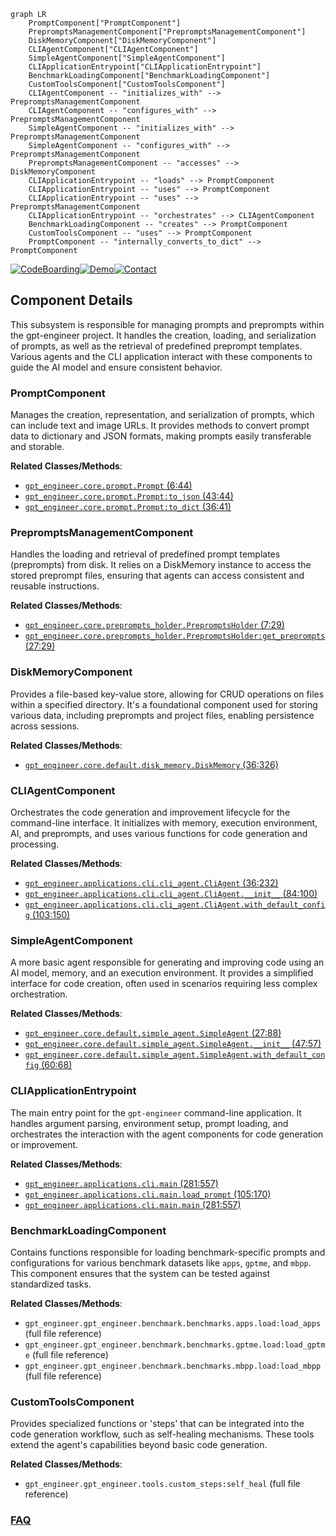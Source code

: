 ```mermaid
graph LR
    PromptComponent["PromptComponent"]
    PrepromptsManagementComponent["PrepromptsManagementComponent"]
    DiskMemoryComponent["DiskMemoryComponent"]
    CLIAgentComponent["CLIAgentComponent"]
    SimpleAgentComponent["SimpleAgentComponent"]
    CLIApplicationEntrypoint["CLIApplicationEntrypoint"]
    BenchmarkLoadingComponent["BenchmarkLoadingComponent"]
    CustomToolsComponent["CustomToolsComponent"]
    CLIAgentComponent -- "initializes_with" --> PrepromptsManagementComponent
    CLIAgentComponent -- "configures_with" --> PrepromptsManagementComponent
    SimpleAgentComponent -- "initializes_with" --> PrepromptsManagementComponent
    SimpleAgentComponent -- "configures_with" --> PrepromptsManagementComponent
    PrepromptsManagementComponent -- "accesses" --> DiskMemoryComponent
    CLIApplicationEntrypoint -- "loads" --> PromptComponent
    CLIApplicationEntrypoint -- "uses" --> PromptComponent
    CLIApplicationEntrypoint -- "uses" --> PrepromptsManagementComponent
    CLIApplicationEntrypoint -- "orchestrates" --> CLIAgentComponent
    BenchmarkLoadingComponent -- "creates" --> PromptComponent
    CustomToolsComponent -- "uses" --> PromptComponent
    PromptComponent -- "internally_converts_to_dict" --> PromptComponent
```
[![CodeBoarding](https://img.shields.io/badge/Generated%20by-CodeBoarding-9cf?style=flat-square)](https://github.com/CodeBoarding/GeneratedOnBoardings)[![Demo](https://img.shields.io/badge/Try%20our-Demo-blue?style=flat-square)](https://www.codeboarding.org/demo)[![Contact](https://img.shields.io/badge/Contact%20us%20-%20contact@codeboarding.org-lightgrey?style=flat-square)](mailto:contact@codeboarding.org)

## Component Details

This subsystem is responsible for managing prompts and preprompts within the gpt-engineer project. It handles the creation, loading, and serialization of prompts, as well as the retrieval of predefined preprompt templates. Various agents and the CLI application interact with these components to guide the AI model and ensure consistent behavior.

### PromptComponent
Manages the creation, representation, and serialization of prompts, which can include text and image URLs. It provides methods to convert prompt data to dictionary and JSON formats, making prompts easily transferable and storable.


**Related Classes/Methods**:

- <a href="https://github.com/gpt-engineer-org/gpt-engineer/blob/master/gpt_engineer/core/prompt.py#L6-L44" target="_blank" rel="noopener noreferrer">`gpt_engineer.core.prompt.Prompt` (6:44)</a>
- <a href="https://github.com/gpt-engineer-org/gpt-engineer/blob/master/gpt_engineer/core/prompt.py#L43-L44" target="_blank" rel="noopener noreferrer">`gpt_engineer.core.prompt.Prompt:to_json` (43:44)</a>
- <a href="https://github.com/gpt-engineer-org/gpt-engineer/blob/master/gpt_engineer/core/prompt.py#L36-L41" target="_blank" rel="noopener noreferrer">`gpt_engineer.core.prompt.Prompt:to_dict` (36:41)</a>


### PrepromptsManagementComponent
Handles the loading and retrieval of predefined prompt templates (preprompts) from disk. It relies on a DiskMemory instance to access the stored preprompt files, ensuring that agents can access consistent and reusable instructions.


**Related Classes/Methods**:

- <a href="https://github.com/gpt-engineer-org/gpt-engineer/blob/master/gpt_engineer/core/preprompts_holder.py#L7-L29" target="_blank" rel="noopener noreferrer">`gpt_engineer.core.preprompts_holder.PrepromptsHolder` (7:29)</a>
- <a href="https://github.com/gpt-engineer-org/gpt-engineer/blob/master/gpt_engineer/core/preprompts_holder.py#L27-L29" target="_blank" rel="noopener noreferrer">`gpt_engineer.core.preprompts_holder.PrepromptsHolder:get_preprompts` (27:29)</a>


### DiskMemoryComponent
Provides a file-based key-value store, allowing for CRUD operations on files within a specified directory. It's a foundational component used for storing various data, including preprompts and project files, enabling persistence across sessions.


**Related Classes/Methods**:

- <a href="https://github.com/gpt-engineer-org/gpt-engineer/blob/master/gpt_engineer/core/default/disk_memory.py#L36-L326" target="_blank" rel="noopener noreferrer">`gpt_engineer.core.default.disk_memory.DiskMemory` (36:326)</a>


### CLIAgentComponent
Orchestrates the code generation and improvement lifecycle for the command-line interface. It initializes with memory, execution environment, AI, and preprompts, and uses various functions for code generation and processing.


**Related Classes/Methods**:

- <a href="https://github.com/gpt-engineer-org/gpt-engineer/blob/master/gpt_engineer/applications/cli/cli_agent.py#L36-L232" target="_blank" rel="noopener noreferrer">`gpt_engineer.applications.cli.cli_agent.CliAgent` (36:232)</a>
- <a href="https://github.com/gpt-engineer-org/gpt-engineer/blob/master/gpt_engineer/applications/cli/cli_agent.py#L84-L100" target="_blank" rel="noopener noreferrer">`gpt_engineer.applications.cli.cli_agent.CliAgent.__init__` (84:100)</a>
- <a href="https://github.com/gpt-engineer-org/gpt-engineer/blob/master/gpt_engineer/applications/cli/cli_agent.py#L103-L150" target="_blank" rel="noopener noreferrer">`gpt_engineer.applications.cli.cli_agent.CliAgent.with_default_config` (103:150)</a>


### SimpleAgentComponent
A more basic agent responsible for generating and improving code using an AI model, memory, and an execution environment. It provides a simplified interface for code creation, often used in scenarios requiring less complex orchestration.


**Related Classes/Methods**:

- <a href="https://github.com/gpt-engineer-org/gpt-engineer/blob/master/gpt_engineer/core/default/simple_agent.py#L27-L88" target="_blank" rel="noopener noreferrer">`gpt_engineer.core.default.simple_agent.SimpleAgent` (27:88)</a>
- <a href="https://github.com/gpt-engineer-org/gpt-engineer/blob/master/gpt_engineer/core/default/simple_agent.py#L47-L57" target="_blank" rel="noopener noreferrer">`gpt_engineer.core.default.simple_agent.SimpleAgent.__init__` (47:57)</a>
- <a href="https://github.com/gpt-engineer-org/gpt-engineer/blob/master/gpt_engineer/core/default/simple_agent.py#L60-L68" target="_blank" rel="noopener noreferrer">`gpt_engineer.core.default.simple_agent.SimpleAgent.with_default_config` (60:68)</a>


### CLIApplicationEntrypoint
The main entry point for the `gpt-engineer` command-line application. It handles argument parsing, environment setup, prompt loading, and orchestrates the interaction with the agent components for code generation or improvement.


**Related Classes/Methods**:

- <a href="https://github.com/gpt-engineer-org/gpt-engineer/blob/master/gpt_engineer/applications/cli/main.py#L281-L557" target="_blank" rel="noopener noreferrer">`gpt_engineer.applications.cli.main` (281:557)</a>
- <a href="https://github.com/gpt-engineer-org/gpt-engineer/blob/master/gpt_engineer/applications/cli/main.py#L105-L170" target="_blank" rel="noopener noreferrer">`gpt_engineer.applications.cli.main.load_prompt` (105:170)</a>
- <a href="https://github.com/gpt-engineer-org/gpt-engineer/blob/master/gpt_engineer/applications/cli/main.py#L281-L557" target="_blank" rel="noopener noreferrer">`gpt_engineer.applications.cli.main.main` (281:557)</a>


### BenchmarkLoadingComponent
Contains functions responsible for loading benchmark-specific prompts and configurations for various benchmark datasets like `apps`, `gptme`, and `mbpp`. This component ensures that the system can be tested against standardized tasks.


**Related Classes/Methods**:

- `gpt_engineer.gpt_engineer.benchmark.benchmarks.apps.load:load_apps` (full file reference)
- `gpt_engineer.gpt_engineer.benchmark.benchmarks.gptme.load:load_gptme` (full file reference)
- `gpt_engineer.gpt_engineer.benchmark.benchmarks.mbpp.load:load_mbpp` (full file reference)


### CustomToolsComponent
Provides specialized functions or 'steps' that can be integrated into the code generation workflow, such as self-healing mechanisms. These tools extend the agent's capabilities beyond basic code generation.


**Related Classes/Methods**:

- `gpt_engineer.gpt_engineer.tools.custom_steps:self_heal` (full file reference)




### [FAQ](https://github.com/CodeBoarding/GeneratedOnBoardings/tree/main?tab=readme-ov-file#faq)